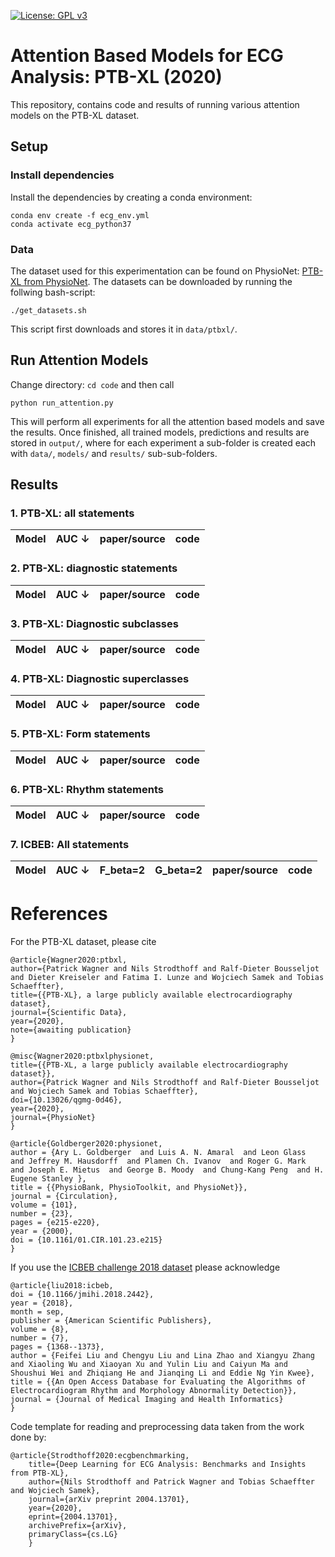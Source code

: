  [![License: GPL v3](https://img.shields.io/badge/License-GPLv3-blue.svg)](https://www.gnu.org/licenses/gpl-3.0)
 
# Attention Based Models for ECG Analysis: PTB-XL (2020)

This repository, contains code and results of running various attention models on the PTB-XL dataset.

## Setup

### Install dependencies
Install the dependencies by creating a conda environment:

    conda env create -f ecg_env.yml
    conda activate ecg_python37

### Data

The dataset used for this experimentation can be found on PhysioNet: [PTB-XL from PhysioNet](https://physionet.org/content/ptb-xl/). The datasets can be downloaded by running the follwing bash-script: 

    ./get_datasets.sh

This script first downloads  and stores it in `data/ptbxl/`.

## Run Attention Models

Change directory: `cd code` and then call

    python run_attention.py

This will perform all experiments for all the attention based models and save the results. Once finished, all trained models, predictions and results are stored in `output/`, where for each experiment a sub-folder is created each with `data/`, `models/` and `results/` sub-sub-folders. 

## Results

 ### 1. PTB-XL: all statements 
 
| Model | AUC &darr; | paper/source | code | 
|---:|:---|:---|:---| 

 ### 2. PTB-XL: diagnostic statements 
 
| Model | AUC &darr; | paper/source | code | 
|---:|:---|:---|:---| 

 ### 3. PTB-XL: Diagnostic subclasses 
 
| Model | AUC &darr; | paper/source | code | 
|---:|:---|:---|:---| 

 ### 4. PTB-XL: Diagnostic superclasses 
 
| Model | AUC &darr; | paper/source | code | 
|---:|:---|:---|:---| 

 ### 5. PTB-XL: Form statements 
 
| Model | AUC &darr; | paper/source | code | 
|---:|:---|:---|:---| 

 ### 6. PTB-XL: Rhythm statements 
 
| Model | AUC &darr; | paper/source | code | 
|---:|:---|:---|:---| 


### 7. ICBEB: All statements

| Model | AUC &darr; |  F_beta=2 | G_beta=2 | paper/source | code | 
|---:|:---|:---|:---|:---|:---| 

# References
	
For the PTB-XL dataset, please cite

    @article{Wagner2020:ptbxl,
    author={Patrick Wagner and Nils Strodthoff and Ralf-Dieter Bousseljot and Dieter Kreiseler and Fatima I. Lunze and Wojciech Samek and Tobias Schaeffter},
    title={{PTB-XL}, a large publicly available electrocardiography dataset},
    journal={Scientific Data},
    year={2020},
    note={awaiting publication}
    }

    @misc{Wagner2020:ptbxlphysionet,
    title={{PTB-XL, a large publicly available electrocardiography dataset}},
    author={Patrick Wagner and Nils Strodthoff and Ralf-Dieter Bousseljot and Wojciech Samek and Tobias Schaeffter},
    doi={10.13026/qgmg-0d46},
    year={2020},
    journal={PhysioNet}
    }

    @article{Goldberger2020:physionet,
    author = {Ary L. Goldberger  and Luis A. N. Amaral  and Leon Glass  and Jeffrey M. Hausdorff  and Plamen Ch. Ivanov  and Roger G. Mark  and Joseph E. Mietus  and George B. Moody  and Chung-Kang Peng  and H. Eugene Stanley },
    title = {{PhysioBank, PhysioToolkit, and PhysioNet}},
    journal = {Circulation},
    volume = {101},
    number = {23},
    pages = {e215-e220},
    year = {2000},
    doi = {10.1161/01.CIR.101.23.e215}
    }

If you use the [ICBEB challenge 2018 dataset](http://2018.icbeb.org/Challenge.html) please acknowledge

    @article{liu2018:icbeb,
    doi = {10.1166/jmihi.2018.2442},
    year = {2018},
    month = sep,
    publisher = {American Scientific Publishers},
    volume = {8},
    number = {7},
    pages = {1368--1373},
    author = {Feifei Liu and Chengyu Liu and Lina Zhao and Xiangyu Zhang and Xiaoling Wu and Xiaoyan Xu and Yulin Liu and Caiyun Ma and Shoushui Wei and Zhiqiang He and Jianqing Li and Eddie Ng Yin Kwee},
    title = {{An Open Access Database for Evaluating the Algorithms of Electrocardiogram Rhythm and Morphology Abnormality Detection}},
    journal = {Journal of Medical Imaging and Health Informatics}
    }

Code template for reading and preprocessing data taken from the work done by:

```
@article{Strodthoff2020:ecgbenchmarking,
    title={Deep Learning for ECG Analysis: Benchmarks and Insights from PTB-XL},
    author={Nils Strodthoff and Patrick Wagner and Tobias Schaeffter and Wojciech Samek},
    journal={arXiv preprint 2004.13701},
    year={2020},
    eprint={2004.13701},
    archivePrefix={arXiv},
    primaryClass={cs.LG}
    }
```
